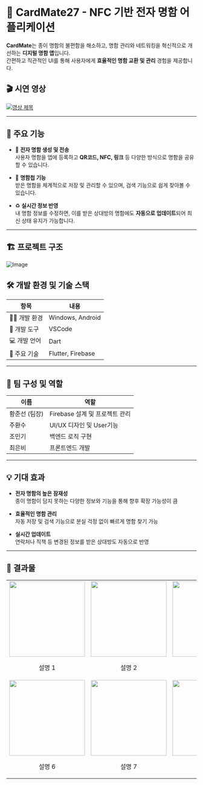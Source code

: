 # 📇 CardMate27 - NFC 기반 전자 명함 어플리케이션

**CardMate**는 종이 명함의 불편함을 해소하고, 명함 관리와 네트워킹을 혁신적으로 개선하는 **디지털 명함 앱**입니다.  
간편하고 직관적인 UI를 통해 사용자에게 **효율적인 명함 교환 및 관리** 경험을 제공합니다.
## 🎬 시연 영상
  [![영상 제목](https://img.youtube.com/vi/mltUmfcfDkE/0.jpg)](https://www.youtube.com/watch?v=mltUmfcfDkE)


---

## 🔹 주요 기능

- 📲 **전자 명함 생성 및 전송**  
  사용자 명함을 앱에 등록하고 **QR코드, NFC, 링크** 등 다양한 방식으로 명함을 공유할 수 있습니다.

- 📂 **명함첩 기능**  
  받은 명함을 체계적으로 저장 및 관리할 수 있으며, 검색 기능으로 쉽게 찾아볼 수 있습니다.

- ♻️ **실시간 정보 반영**  
  내 명함 정보를 수정하면, 이를 받은 상대방의 명함에도 **자동으로 업데이트**되어 최신 상태 유지가 가능합니다.

---

## 🏗️ 프로젝트 구조
![Image](https://github.com/user-attachments/assets/67aae6f2-ec15-45c4-80e3-068ccf1c28b6)
## 🛠️ 개발 환경 및 기술 스택

| 항목 | 내용 |
|------|------|
| 👨‍💻 개발 환경 | Windows, Android |
| 🧰 개발 도구 | VSCode |
| 💻 개발 언어 | Dart |
| 🔧 주요 기술 | Flutter, Firebase |

---

## 👥 팀 구성 및 역할

| 이름 | 역할 |
|------|------|
| 황준선 (팀장) | Firebase 설계 및 프로젝트 관리 |
| 주환수 | UI/UX 디자인 및 User기능 |
| 조민기 | 백엔드 로직 구현 |
| 최은비 | 프론트엔드 개발|

---

## 💡 기대 효과

- **전자 명함의 높은 잠재성**  
  종이 명함이 담지 못하는 다양한 정보와 기능을 통해 향후 확장 가능성이 큼

- **효율적인 명함 관리**  
  자동 저장 및 검색 기능으로 분실 걱정 없이 빠르게 명함 찾기 가능

- **실시간 업데이트**  
  연락처나 직책 등 변경된 정보를 받은 상대방도 자동으로 반영

---

## 📸 결과물
<table align="center">
  <tr>
    <td align="center">
      <img src="https://github.com/user-attachments/assets/655f0a2a-55d9-4299-b65d-20e5881c3ed7" width="200"/><br/>
      <p>설명 1</p>
    </td>
    <td align="center">
      <img src="https://github.com/user-attachments/assets/e731bccc-6eaa-4241-b5a3-9264c1b68fec" width="200"/><br/>
      <p>설명 2</p>
    </td>
    <td align="center">
      <img src="https://github.com/user-attachments/assets/c1ecfce1-2ff8-4064-b484-e8dbdf772573" width="200"/><br/>
      <p>설명 3</p>
    </td>
    <td align="center">
      <img src="https://github.com/user-attachments/assets/06a2d498-8078-43dc-8da2-e8ceabcc9d1d" width="200"/><br/>
      <p>설명 4</p>
    </td>
    <td align="center">
      <img src="https://github.com/user-attachments/assets/3cb5e2a2-e8b0-46ca-87ec-f7b033c7b786" width="200"/><br/>
      <p>설명 5</p>
    </td>
  </tr>
  <tr>
    <td align="center">
      <img src="https://github.com/user-attachments/assets/5b529b7a-cfc5-4056-813b-1e5cedbfbcd3" width="200"/><br/>
      <p>설명 6</p>
    </td>
    <td align="center">
      <img src="https://github.com/user-attachments/assets/6d1e8da1-c6f7-4b78-b844-04b1d1de02b3" width="200"/><br/>
      <p>설명 7</p>
    </td>
    <td align="center">
      <img src="https://github.com/user-attachments/assets/7fb1933b-3d59-4ee7-89d4-f5bcc65e5f71" width="200"/><br/>
      <p>설명 8</p>
    </td>
    <td align="center">
      <img src="https://github.com/user-attachments/assets/4c776acf-a81f-4930-b166-ff0c19844fdc" width="200"/><br/>
      <p>설명 9</p>
    </td>
    <td align="center">
      <img src="https://github.com/user-attachments/assets/9f0d8d1a-bfb2-426e-b18e-902c1ad82894" width="200"/><br/>
      <p>설명 10</p>
    </td>
  </tr>
</table>



